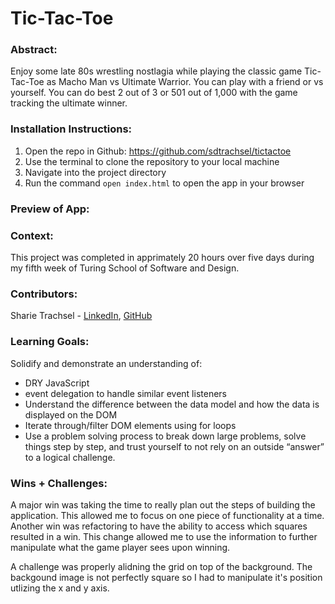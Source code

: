 # Tic-Tac-Toe

### Abstract:
Enjoy some late 80s wrestling nostlagia while playing the classic game Tic-Tac-Toe as Macho Man vs Ultimate Warrior. You can play with a friend or vs yourself. You can do best 2 out of 3 or 501 out of 1,000 with the game tracking the ultimate winner.  

### Installation Instructions:
1. Open the repo in Github: https://github.com/sdtrachsel/tictactoe
1. Use the terminal to clone the repository to your local machine
1. Navigate into the project directory
1. Run the command `open index.html` to open the app in your browser

### Preview of App:
[//]: <> (Provide ONE gif or screenshot of your application - choose the "coolest" piece of functionality to show off.)






### Context:
This project was completed in apprimately 20 hours over five days during my fifth week of Turing School of Software and Design. 

### Contributors:
Sharie Trachsel - [LinkedIn](https://www.linkedin.com/in/sharie-trachsel/), [GitHub](https://github.com/sdtrachsel)

### Learning Goals:
Solidify and demonstrate an understanding of:
- DRY JavaScript
- event delegation to handle similar event listeners
- Understand the difference between the data model and how the data is displayed on the DOM
- Iterate through/filter DOM elements using for loops
- Use a problem solving process to break down large problems, solve things step by step, and trust yourself to not rely on an outside “answer” to a logical challenge.

### Wins + Challenges:
[//]: <> (What are 2-3 wins you have from this project? What were some challenges you faced - and how did you get over them?)
A major win was taking the time to really plan out the steps of building the application. This allowed me to focus on one piece of functionality at a time. Another win was refactoring to have the ability to access which squares resulted in a win. This change allowed me to use the information to further manipulate what the game player sees upon winning. 

A challenge was properly alidning the grid on top of the background. The backgound image is not perfectly square so I had to manipulate it's position utlizing the x and y axis. 
